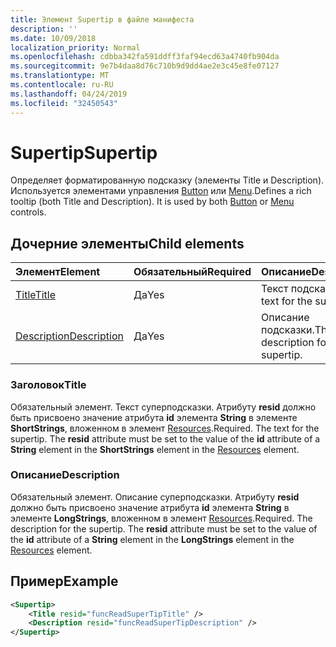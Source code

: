 ```yaml
---
title: Элемент Supertip в файле манифеста
description: ''
ms.date: 10/09/2018
localization_priority: Normal
ms.openlocfilehash: cdbba342fa591ddff3faf94ecd63a4740fb904da
ms.sourcegitcommit: 9e7b4daa8d76c710b9d9dd4ae2e3c45e8fe07127
ms.translationtype: MT
ms.contentlocale: ru-RU
ms.lasthandoff: 04/24/2019
ms.locfileid: "32450543"
---
```

# <a name="supertip"></a><span data-ttu-id="3c62b-102">Supertip</span><span class="sxs-lookup"><span data-stu-id="3c62b-102">Supertip</span></span>

<span data-ttu-id="3c62b-p101">Определяет форматированную подсказку (элементы Title и Description). Используется элементами управления [Button](control.md#button-control) или [Menu](control.md#menu-dropdown-button-controls).</span><span class="sxs-lookup"><span data-stu-id="3c62b-p101">Defines a rich tooltip (both Title and Description). It is used by both [Button](control.md#button-control) or [Menu](control.md#menu-dropdown-button-controls)  controls.</span></span>

## <a name="child-elements"></a><span data-ttu-id="3c62b-105">Дочерние элементы</span><span class="sxs-lookup"><span data-stu-id="3c62b-105">Child elements</span></span>

|  <span data-ttu-id="3c62b-106">Элемент</span><span class="sxs-lookup"><span data-stu-id="3c62b-106">Element</span></span> |  <span data-ttu-id="3c62b-107">Обязательный</span><span class="sxs-lookup"><span data-stu-id="3c62b-107">Required</span></span>  |  <span data-ttu-id="3c62b-108">Описание</span><span class="sxs-lookup"><span data-stu-id="3c62b-108">Description</span></span>  |
|:-----|:-----|:-----|
|  [<span data-ttu-id="3c62b-109">Title</span><span class="sxs-lookup"><span data-stu-id="3c62b-109">Title</span></span>](#title)        | <span data-ttu-id="3c62b-110">Да</span><span class="sxs-lookup"><span data-stu-id="3c62b-110">Yes</span></span> |   <span data-ttu-id="3c62b-111">Текст подсказки.</span><span class="sxs-lookup"><span data-stu-id="3c62b-111">The text for the supertip.</span></span>         |
|  [<span data-ttu-id="3c62b-112">Description</span><span class="sxs-lookup"><span data-stu-id="3c62b-112">Description</span></span>](#description)  | <span data-ttu-id="3c62b-113">Да</span><span class="sxs-lookup"><span data-stu-id="3c62b-113">Yes</span></span> |  <span data-ttu-id="3c62b-114">Описание подсказки.</span><span class="sxs-lookup"><span data-stu-id="3c62b-114">The description for the supertip.</span></span>    |

### <a name="title"></a><span data-ttu-id="3c62b-115">Заголовок</span><span class="sxs-lookup"><span data-stu-id="3c62b-115">Title</span></span>

<span data-ttu-id="3c62b-p102">Обязательный элемент. Текст суперподсказки. Атрибуту **resid** должно быть присвоено значение атрибута **id** элемента **String** в элементе **ShortStrings**, вложенном в элемент [Resources](resources.md).</span><span class="sxs-lookup"><span data-stu-id="3c62b-p102">Required. The text for the supertip. The  **resid** attribute must be set to the value of the **id** attribute of a **String** element in the **ShortStrings** element in the [Resources](resources.md) element.</span></span>

### <a name="description"></a><span data-ttu-id="3c62b-119">Описание</span><span class="sxs-lookup"><span data-stu-id="3c62b-119">Description</span></span>

<span data-ttu-id="3c62b-p103">Обязательный элемент. Описание суперподсказки. Атрибуту **resid** должно быть присвоено значение атрибута **id** элемента **String** в элементе **LongStrings**, вложенном в элемент [Resources](resources.md).</span><span class="sxs-lookup"><span data-stu-id="3c62b-p103">Required. The description for the supertip. The  **resid** attribute must be set to the value of the **id** attribute of a **String** element in the **LongStrings** element in the [Resources](resources.md) element.</span></span>

## <a name="example"></a><span data-ttu-id="3c62b-123">Пример</span><span class="sxs-lookup"><span data-stu-id="3c62b-123">Example</span></span>

```xml
<Supertip>
    <Title resid="funcReadSuperTipTitle" />
    <Description resid="funcReadSuperTipDescription" />
</Supertip>
```
